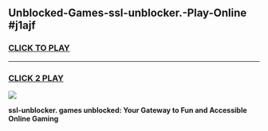 
## Unblocked-Games-ssl-unblocker.-Play-Online #j1ajf
<h3>
<a href="https://news.freeplayer.one?title=ssl-unblocker.&ref=3">CLICK TO PLAY</a></h3>
<hr>

<h3>
<a href="https://news.freeplayer.one?title=ssl-unblocker.&ref=3">CLICK 2 PLAY</a>
  
</h3>

<a href="https://news.freeplayer.one?title=ssl-unblocker.&ref=3"><img src="https://clearcache.store/games.png"></a>


**ssl-unblocker. games unblocked: Your Gateway to Fun and Accessible Online Gaming**
